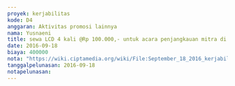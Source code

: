 ```yaml
---
proyek: kerjabilitas
kode: D4
anggaran: Aktivitas promosi lainnya
nama: Yusnaeni
title: sewa LCD 4 kali @Rp 100.000,- untuk acara penjangkauan mitra di Makasar
date: 2016-09-18
biaya: 400000
nota: "https://wiki.ciptamedia.org/wiki/File:September_18_2016_kerjabilitas_D4_sewa_LCD_penjangkauan_neni.jpg"
tanggalpelunasan: 2016-09-18
notapelunasan:
---
```

